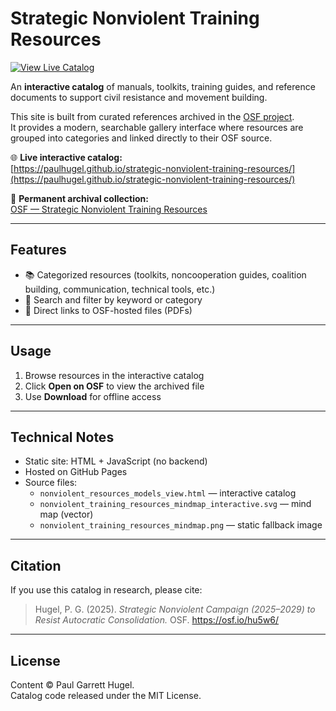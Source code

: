 # Strategic Nonviolent Training Resources

[![View Live Catalog](https://img.shields.io/badge/Live-Catalog-blue)](https://paulhugel.github.io/strategic-nonviolent-training-resources/)


An **interactive catalog** of manuals, toolkits, training guides, and reference documents to support civil resistance and movement building.

This site is built from curated references archived in the [OSF project](https://osf.io/hu5w6/).  
It provides a modern, searchable gallery interface where resources are grouped into categories and linked directly to their OSF source.

🌐 **Live interactive catalog:**  
[https://paulhugel.github.io/strategic-nonviolent-training-resources/](https://paulhugel.github.io/strategic-nonviolent-training-resources/)

📂 **Permanent archival collection:**  
[OSF — Strategic Nonviolent Training Resources](https://osf.io/hu5w6/)

---

## Features
- 📚 Categorized resources (toolkits, noncooperation guides, coalition building, communication, technical tools, etc.)
- 🔎 Search and filter by keyword or category
- 🔗 Direct links to OSF-hosted files (PDFs)

---

## Usage
1. Browse resources in the interactive catalog  
2. Click **Open on OSF** to view the archived file  
3. Use **Download** for offline access

---

## Technical Notes
- Static site: HTML + JavaScript (no backend)
- Hosted on GitHub Pages
- Source files:
  - `nonviolent_resources_models_view.html` — interactive catalog
  - `nonviolent_training_resources_mindmap_interactive.svg` — mind map (vector)
  - `nonviolent_training_resources_mindmap.png` — static fallback image

---

## Citation
If you use this catalog in research, please cite:

> Hugel, P. G. (2025). *Strategic Nonviolent Campaign (2025–2029) to Resist Autocratic Consolidation.* OSF. https://osf.io/hu5w6/

---

## License
Content © Paul Garrett Hugel.  
Catalog code released under the MIT License.